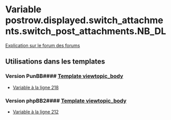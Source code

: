 # Variable postrow.displayed.switch_attachments.switch_post_attachments.NB_DL
[Explication sur le forum des forums](http://forum.forumactif.com/t294113-listing-des-variables#postrow.displayed.switch_attachments.switch_post_attachments.NB_DL)
## Utilisations dans les templates
### Version PunBB#### [Template viewtopic_body](punbb/viewtopic_body.md)
* [Variable à la ligne 218](../punbb/viewtopic_body.tpl#L218)
### Version phpBB2#### [Template viewtopic_body](subsilver/viewtopic_body.md)
* [Variable à la ligne 212](../subsilver/viewtopic_body.tpl#L212)